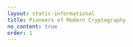 ```yaml
---
layout: static-informational
title: Pioneers of Modern Cryptography
no_content: true
order: 1
---
```

